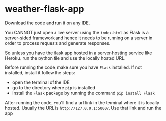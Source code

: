 # weather-flask-app

Download the code and run it on any IDE.

You CANNOT just open a live server using the `index.html` as
Flask is a server-sided framework and hence it needs to be 
running on a server in order to process requests and generate responses.

So unless you have the flask app hosted in a server-hosting service like
Heroku, run the python file and use the locally hosted URL.

Before running the code, make sure you have `Flask` installed.
If not installed, install it follow the steps:
- open the terminal of the IDE
- go to the directory where `pip` is installed
- install the `Flask` package by running the command `pip install Flask`

After running the code, you'll find a url link in the terminal where it
is locally hosted. Usually the URL is `http://127.0.0.1:5000/`. Use that
link and run the app
